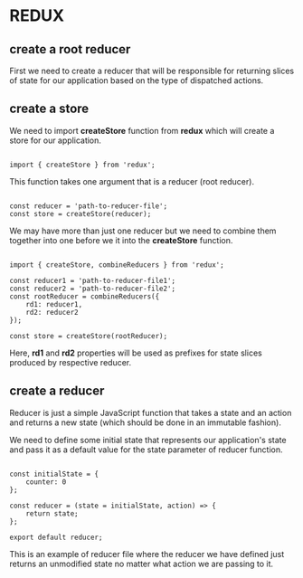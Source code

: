 # REDUX 

## create a root reducer
First we need to create a reducer that will be responsible for returning slices of state for our application based on the type of dispatched actions.

## create a store
We need to import __createStore__ function from __redux__
which will create a store for our application.

<pre><code>
import { createStore } from 'redux';
</pre></code>

This function takes one argument that is a reducer (root reducer). 

<pre><code>
const reducer = 'path-to-reducer-file';
const store = createStore(reducer);
</pre></code>

We may have more than just one reducer but we need to combine them together into one before we it into the __createStore__ function.

<pre><code>
import { createStore, combineReducers } from 'redux';

const reducer1 = 'path-to-reducer-file1';
const reducer2 = 'path-to-reducer-file2';
const rootReducer = combineReducers({
    rd1: reducer1, 
    rd2: reducer2
});

const store = createStore(rootReducer);
</pre></code>

Here, __rd1__ and __rd2__ properties will be used as prefixes for state slices produced by respective reducer.

## create a reducer

Reducer is just a simple JavaScript function that takes a state and an action and returns a new state (which should be done in an immutable fashion).

We need to define some initial state that represents our application's state and pass it as a default value for the state parameter of reducer function.

<pre><code>
const initialState = {
    counter: 0
};

const reducer = (state = initialState, action) => {
    return state;
};

export default reducer;
</pre></code>

This is an example of reducer file where the reducer we have defined just returns an unmodified state no matter what action we are passing to it.